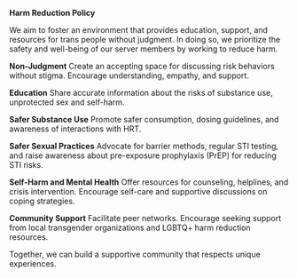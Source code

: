 **Harm Reduction Policy**

We aim to foster an environment that provides education, support, and resources for trans people without judgment. In doing so, we prioritize the safety and well-being of our server members by working to reduce harm.

**Non-Judgment**
Create an accepting space for discussing risk behaviors without stigma. Encourage understanding, empathy, and support.

**Education**
Share accurate information about the risks of substance use, unprotected sex and self-harm.

**Safer Substance Use**
Promote safer consumption, dosing guidelines, and awareness of interactions with HRT.

**Safer Sexual Practices**
Advocate for barrier methods, regular STI testing, and raise awareness about pre-exposure prophylaxis (PrEP) for reducing STI risks.

**Self-Harm and Mental Health**
Offer resources for counseling, helplines, and crisis intervention. Encourage self-care and supportive discussions on coping strategies.

**Community Support**
Facilitate peer networks. Encourage seeking support from local transgender organizations and LGBTQ+ harm reduction resources.


Together, we can build a supportive community that respects unique experiences.

